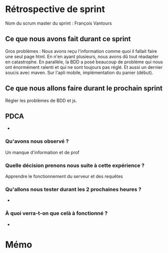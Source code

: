 ﻿# Rétrospective de sprint

Nom du scrum master du sprint : François Vantours

## Ce que nous avons fait durant ce sprint
Gros problèmes :
Nous avons reçu l'information comme quoi il fallait faire une seul page html.
En n'en ayant plusieurs, nous avons dû tout réadapter en catastrophe.
En parallèle, la BDD a posé beaucoup de problème qui nous ont énormément ralenti et qui ne sont toujours pas réglé.
Et aussi un dernier soucis avec maven.
Sur l'apli mobile, implémentation du panier (début). 

## Ce que nous allons faire durant le prochain sprint
Régler les problèmes de BDD et js.

## PDCA 
-

### Qu'avons nous observé ? 
Un manque d'information et de prof

### Quelle décision prenons nous suite à cette expérience ? 
Apprendre le fonctionnement du serveur et des requêtes

### Qu'allons nous tester durant les 2 prochaines heures ? 
-

### À quoi verra-t-on que celà à fonctionné ?
-

# Mémo
